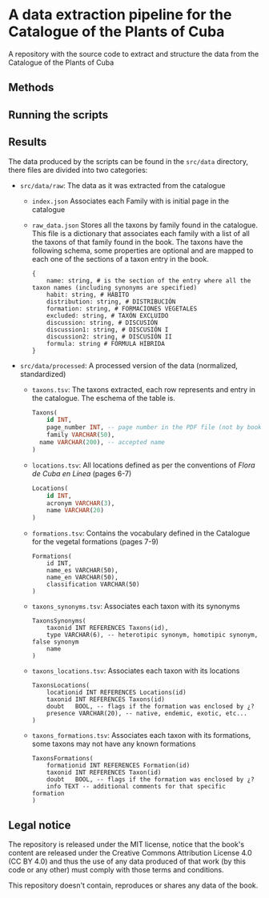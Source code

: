 # A data extraction pipeline for the Catalogue of the Plants of Cuba

A repository with the source code to extract and structure the data from the Catalogue of the Plants of Cuba



## Methods



## Running the scripts



## Results

The data produced by the scripts can be found in the `src/data` directory, there files are divided into two categories:

- `src/data/raw`: The data as it was extracted from the catalogue

  - `index.json` Associates each Family with is initial page in the catalogue

  - `raw_data.json` Stores all the taxons by family found in the catalogue. This file is a dictionary that associates each family with a list of all the taxons of that family found in the book. The taxons have the following schema, some properties are optional and are mapped to each one of the sections of a taxon entry in the book.

    ```
    {
    	name: string, # is the section of the entry where all the taxon names (including synonyms are specified)
    	habit: string, # HÁBITO
    	distribution: string, # DISTRIBUCIÓN
    	formation: string, # FORMACIONES VEGETALES
    	excluded: string, # TAXÓN EXCLUIDO
    	discussion: string, # DISCUSIÓN
    	discussion1: string, # DISCUSIÓN I
    	discussion2: string, # DISCUSIÓN II
    	formula: string # FÓRMULA HÍBRIDA
    }
    ```

    

- `src/data/processed`: A processed version of the data (normalized, standardized)

  - `taxons.tsv`: The taxons extracted, each row represents and entry in the catalogue. The eschema of the table is.

    ```sql
    Taxons(
    	id INT,
    	page_number INT, -- page number in the PDF file (not by book index)
    	family VARCHAR(50),
      name VARCHAR(200), -- accepted name
    )
    ```

  - `locations.tsv`: All locations defined as per the conventions of _Flora de Cuba en Línea_ (pages 6-7)

    ```  sql
    Locations(
    	id INT,
    	acronym VARCHAR(3),
    	name VARCHAR(20)
    )
    ```

  - `formations.tsv`: Contains the vocabulary defined in the Catalogue for the vegetal formations (pages 7-9)

    ```
    Formations(
    	id INT,	
    	name_es VARCHAR(50),
    	name_en VARCHAR(50),
    	classification VARCHAR(50)
    )
    ```

  - `taxons_synonyms.tsv`: Associates each taxon with its synonyms

    ```
    TaxonsSynonyms(
    	taxonid INT REFERENCES Taxons(id),
    	type VARCHAR(6), -- heterotipic synonym, homotipic synonym, false synonym
    	name	
    )
    ```

  - `taxons_locations.tsv`: Associates each taxon with its locations 

    ```
    TaxonsLocations(
    	locationid INT REFERENCES Locations(id)	
    	taxonid INT REFERENCES Taxons(id)
    	doubt	BOOL, -- flags if the formation was enclosed by ¿?
    	presence VARCHAR(20), -- native, endemic, exotic, etc...
    )
    ```

  - `taxons_formations.tsv`: Associates each taxon with its formations, some taxons may not have any known formations

    ```
    TaxonsFormations(
    	formationid	INT REFERENCES Formation(id)
    	taxonid INT REFERENCES Taxon(id)
    	doubt	BOOL, -- flags if the formation was enclosed by ¿?
    	info TEXT -- additional comments for that specific formation
    )
    
    ```

## Legal notice

The repository is released under the MIT license, notice that the book's content are released under the Creative Commons Attribution License 4.0 (CC BY 4.0) and thus the use of any data produced of that work (by this code or any other) must comply with those terms and conditions.

This repository doesn't contain, reproduces or shares any data of the book.
